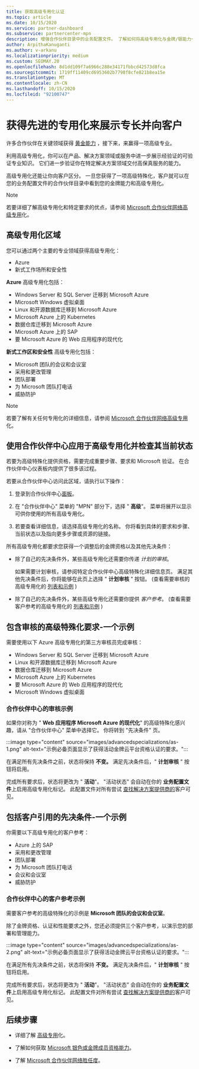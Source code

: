 ```yaml
---
title: 获取高级专用化认证
ms.topic: article
ms.date: 10/15/2020
ms.service: partner-dashboard
ms.subservice: partnercenter-mpn
description: 增强合作伙伴目录中的业务配置文件。 了解如何将高级专用化与金牌/银能力一起获得。
author: ArpithaKanuganti
ms.author: v-arkanu
ms.localizationpriority: medium
ms.custom: SEOMAY.20
ms.openlocfilehash: 8d1dd109f7a6966c288e34171fbbcd42573d8fca
ms.sourcegitcommit: 1719ff11409cd6953602b7798f8cfe821b8ea15e
ms.translationtype: MT
ms.contentlocale: zh-CN
ms.lasthandoff: 10/15/2020
ms.locfileid: "92100747"
---
```

# <a name="earn-an-advanced-specialization-to-showcase-expertise-and-stand-out-to-customers"></a>获得先进的专用化来展示专长并向客户 

许多合作伙伴在关键领域获得 [黄金能力](learn-about-competencies.md) ，接下来，来赢得一项高级专业。

利用高级专用化，你可以在产品、解决方案领域或服务中进一步展示经验证的可验证专业知识。 它们进一步验证你在特定解决方案领域交付高保真服务的能力。

高级专用化还能让你向客户区分。 一旦您获得了一项高级特殊化，客户就可以在您的业务配置文件的合作伙伴目录中看到您的金牌能力和高级专用化。

> [!NOTE]
> 若要详细了解高级专用化和特定要求的优点，请参阅 [Microsoft 合作伙伴网络高级专用](https://partner.microsoft.com/membership/advanced-specialization)化。

## <a name="advanced-specialization-areas"></a>高级专用化区域

您可以通过两个主要的专业领域获得高级专用化：

- Azure
- 新式工作场所和安全性

**Azure** 高级专用化包括：

- Windows Server 和 SQL Server 迁移到 Microsoft Azure 
- Microsoft Windows 虚拟桌面
- Linux 和开源数据库迁移到 Microsoft Azure
- Microsoft Azure 上的 Kubernetes
- 数据仓库迁移到 Microsoft Azure
- Microsoft Azure 上的 SAP
- 要 Microsoft Azure 的 Web 应用程序的现代化
 
**新式工作区和安全性** 高级专用化包括：

- Microsoft 团队的会议和会议室
- 采用和更改管理
- 团队部署
- 为 Microsoft 团队打电话
- 威胁防护
 
> [!NOTE]
> 若要了解有关任何专用化的详细信息，请参阅 [Microsoft 合作伙伴网络高级专用](https://partner.microsoft.com/membership/advanced-specialization)化。

## <a name="use-partner-center-to-apply-for-advanced-specializations-and-check-their-current-status"></a>使用合作伙伴中心应用于高级专用化并检查其当前状态

若要为高级特殊化提供资格，需要完成重要步骤、要求和 Microsoft 验证。 在合作伙伴中心仪表板内提供了很多该过程。

若要从合作伙伴中心访问此区域，请执行以下操作：

1. 登录到合作伙伴中心[面板](https://partner.microsoft.com/dashboard/home)。

2. 在 "合作伙伴中心" 菜单的 "MPN" 部分下，选择 " **高级**"。 菜单将展开以显示可供你使用的所有高级专用化。

3. 若要查看详细信息，请选择高级专用化的名称。 你将看到具体的要求和步骤、当前状态以及指向更多步骤或资源的链接。

所有高级专用化都要求您获得一个调整后的金牌资格以及其他先决条件：

- 除了自己的先决条件外，某些高级专用化还需要你传递 *计划的审核*。

  如果需要计划审核，请参阅特定合作伙伴中心高级特殊化详细信息页。 满足其他先决条件后，你将能够在此页上选择 " **计划审核** " 按钮。  (查看需要审核的高级专用化的 [列表和示例](advanced-specializations.md#advanced-specialization-requirements-that-include-an-audit---an-example) ) 

- 除了自己的先决条件外，某些高级专用化还需要你提供 *客户参考*。  (查看需要客户参考的高级专用化的 [列表和示例](advanced-specializations.md#prerequisites-that-include-customer-references---an-example) ) 

## <a name="advanced-specialization-requirements-that-include-an-audit---an-example"></a>包含审核的高级特殊化要求-一个示例

需要使用以下 Azure 高级专用化的第三方审核员完成审核：

- Windows Server 和 SQL Server 迁移到 Microsoft Azure
- Linux 和开源数据库迁移到 Microsoft Azure
- 数据仓库迁移到 Microsoft Azure
- Microsoft Azure 上的 Kubernetes
- 要 Microsoft Azure 的 Web 应用程序的现代化
- Microsoft Windows 虚拟桌面

### <a name="audit-example-in-partner-center"></a>合作伙伴中心的审核示例

如果你对称为 " **Web 应用程序 Microsoft Azure 的现代化**" 的高级特殊化感兴趣，请从 "合作伙伴中心" 菜单中选择它。 你将转到 "先决条件" 页。

:::image type="content" source="images/advancedspecializations/as-1.png" alt-text="示例必备页面显示了获得活动金牌云平台资格认证的要求。&quot;:::

在满足所有先决条件之前，状态将保持 **不变。**
满足先决条件后，&quot; **计划审核** &quot; 按钮将启用。

完成所有要求后，状态将更改为 &quot; **活动**&quot;。 &quot;活动状态" 会自动在你的 **业务配置文件**上启用高级专用化标记。 此配置文件对所有尝试 [查找解决方案提供商的](https://www.microsoft.com/solution-providers/home)客户可见。

## <a name="prerequisites-that-include-customer-references---an-example"></a>包括客户引用的先决条件-一个示例

你需要以下高级专用化的客户参考：

- Azure 上的 SAP
- 采用和更改管理
- 团队部署
- 为 Microsoft 团队打电话
- 会议和会议室
- 威胁防护

### <a name="customer-reference-example-in-partner-center"></a>合作伙伴中心的客户参考示例

需要客户参考的高级特殊化的示例是 **Microsoft 团队的会议和会议室**。

除了金牌资格、认证和性能要求之外，您还必须提供三个客户参考，以演示您的部署和管理能力。

:::image type="content" source="images/advancedspecializations/as-2.png" alt-text="示例必备页面显示了获得活动金牌云平台资格认证的要求。&quot;:::

在满足所有先决条件之前，状态将保持 **不变。**
满足先决条件后，&quot; **计划审核** &quot; 按钮将启用。

完成所有要求后，状态将更改为 &quot; **活动**&quot;。 &quot;活动状态" 会自动在你的 **业务配置文件**上启用高级专用化标记。 此配置文件对所有尝试 [查找解决方案提供商的](https://www.microsoft.com/solution-providers/home)客户可见。

## <a name="next-steps"></a>后续步骤

- 详细了解 [高级专用](https://partner.microsoft.com/membership/advanced-specialization)化。

- 了解如何获取 [Microsoft 银色或金牌成员资格能力](learn-about-competencies.md)。

- 了解 [Microsoft 合作伙伴网络胜任度](https://partner.microsoft.com/membership/competencies)。